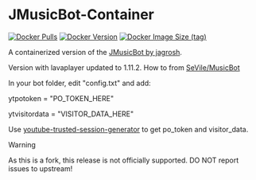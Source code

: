 # JMusicBot-Container
[![Docker Pulls](https://img.shields.io/docker/pulls/sajmonlab/jmb-container)](https://hub.docker.com/r/sajmonlab/jmb-container)
[![Docker Version](https://img.shields.io/docker/v/sajmonlab/jmb-container)](https://hub.docker.com/r/sajmonlab/jmb-container)
[![Docker Image Size (tag)](https://img.shields.io/docker/image-size/sajmonlab/jmb-container/latest)](https://hub.docker.com/r/sajmonlab/jmb-container)

A containerized version of the [JMusicBot by jagrosh](https://github.com/jagrosh/MusicBot).

Version with lavaplayer updated to 1.11.2.
How to from [SeVile/MusicBot](https://github.com/SeVile/MusicBot/releases/tag/0.4.3.2)

In your bot folder, edit "config.txt" and add:

ytpotoken = "PO_TOKEN_HERE"

ytvisitordata = "VISITOR_DATA_HERE"

Use [youtube-trusted-session-generator](https://github.com/iv-org/youtube-trusted-session-generator) to get po_token and visitor_data.

Warning

As this is a fork, this release is not officially supported. DO NOT report issues to upstream!
